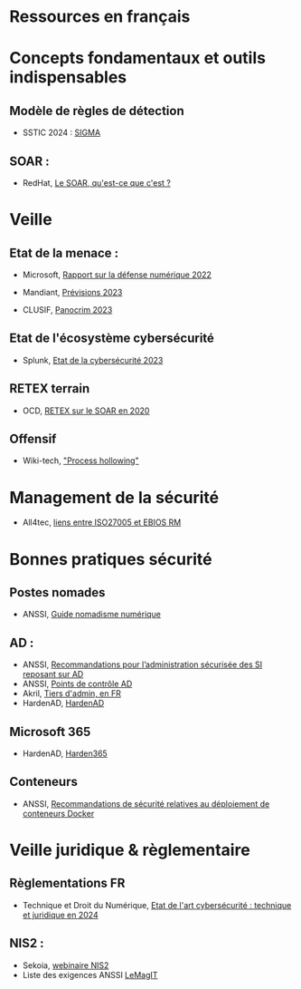 # Ressources en français

# Concepts fondamentaux et outils indispensables

## Modèle de règles de détection

* SSTIC 2024 : [SIGMA](https://www.sstic.org/2024/presentation/sigma__la_correlation_au_service_de_la_detection/)

## SOAR :

* RedHat, [Le SOAR, qu'est-ce que c'est ?](https://www.redhat.com/fr/topics/security/what-is-soar)

# Veille

## Etat de la menace :

* Microsoft, [Rapport sur la défense numérique 2022](https://query.prod.cms.rt.microsoft.com/cms/api/am/binary/RWZdIk?culture=fr-fr&country=fr)

* Mandiant, [Prévisions 2023](https://www.mandiant.com/media/18961)

* CLUSIF, [Panocrim 2023](https://clusif.fr/live/)

## Etat de l'écosystème cybersécurité

* Splunk, [Etat de la cybersécurité 2023](https://www.splunk.com/fr_fr/pdfs/gated/ebooks/state-of-security-2023.pdf)

## RETEX terrain

* OCD, [RETEX sur le SOAR en 2020](https://www.orangecyberdefense.com/fr/insights/blog/threat-management/soar-quelles-conclusions-en-2020)

## Offensif 

* Wiki-tech, ["Process hollowing"](https://wiki-tech.io/S%C3%A9curit%C3%A9/Pentest/Process-Hollowing)

# Management de la sécurité

* All4tec, [liens entre ISO27005 et EBIOS RM](https://www.all4tec.com/blog/guides/quels-sont-les-liens-entre-la-norme-iso-27005-2022-et-ebios-risk-manager/)


# Bonnes pratiques sécurité

## Postes nomades

* ANSSI, [Guide nomadisme numérique](https://cyber.gouv.fr/publications/recommandations-sur-le-nomadisme-numerique)

## AD :

* ANSSI, [Recommandations pour l’administration sécurisée des SI reposant sur AD](https://cyber.gouv.fr/publications/recommandations-pour-ladministration-securisee-des-si-reposant-sur-ad)
* ANSSI, [Points de contrôle AD](https://www.cert.ssi.gouv.fr/dur/CERTFR-2020-DUR-001/)
* Akril, [Tiers d'admin, en FR](https://akril.net/comprendre-le-tiering-model-de-microsoft-en-francais/)
* HardenAD, [HardenAD](https://hardenad.net/)

## Microsoft 365

* HardenAD, [Harden365](https://hardenad.net/)

## Conteneurs

* ANSSI, [Recommandations de sécurité relatives au déploiement de conteneurs Docker](https://cyber.gouv.fr/publications/recommandations-de-securite-relatives-au-deploiement-de-conteneurs-docker)

# Veille juridique & règlementaire

## Règlementations FR

* Technique et Droit du Numérique, [Etat de l'art cybersécurité : technique et juridique en 2024](https://technique-et-droit-du-numerique.fr/cyber-securite-etat-de-l-art-et-negligence-un-point-technique-et-juridique-en-2024/)


## NIS2 :

* Sekoia, [webinaire NIS2](https://www.youtube.com/watch?v=78KIo3iXjow)
* Liste des exigences ANSSI [LeMagIT](https://www.lemagit.fr/rms/LeMagIT/NIS2-PROJETphase3decret20Reglesdesecuritev5.2.pdf)

